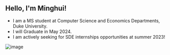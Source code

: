 ## Hello, I'm Minghui!

* I am a MS student at Computer Science and Economics Departments, Duke University. 
* I will Graduate in May 2024.
* I am actively seeking for SDE internships opportunities at summer 2023!

<!---
zhuminghui17/zhuminghui17 is a ✨ special ✨ repository because its `README.md` (this file) appears on your GitHub profile.
You can click the Preview link to take a look at your changes.
--->


![image](https://pbs.twimg.com/profile_banners/1416121751843475456/1651700284/1500x500)
